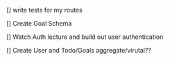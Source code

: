 [] write tests for my routes 

[] Create Goal Schema

[] Watch Auth lecture and build out user authentication

[] Create User and Todo/Goals aggregate/virutal??

